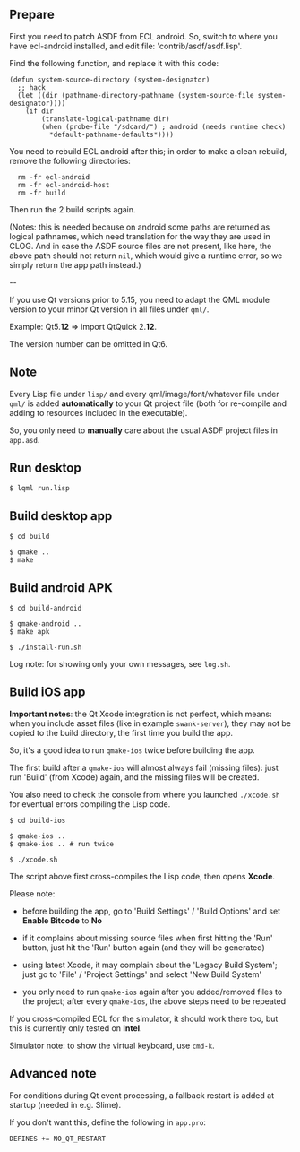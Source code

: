 
Prepare
-------

First you need to patch ASDF from ECL android. So, switch to where you have
ecl-android installed, and edit file: 'contrib/asdf/asdf.lisp'.

Find the following function, and replace it with this code:
```
(defun system-source-directory (system-designator)
  ;; hack
  (let ((dir (pathname-directory-pathname (system-source-file system-designator))))
    (if dir
        (translate-logical-pathname dir)
        (when (probe-file "/sdcard/") ; android (needs runtime check)
          *default-pathname-defaults*))))
```
You need to rebuild ECL android after this; in order to make a clean rebuild,
remove the following directories:
```
  rm -fr ecl-android
  rm -fr ecl-android-host
  rm -fr build
```
Then run the 2 build scripts again.

(Notes: this is needed because on android some paths are returned as logical
pathnames, which need translation for the way they are used in CLOG. And in
case the ASDF source files are not present, like here, the above path should
not return `nil`, which would give a runtime error, so we simply return the app
path instead.)

--

If you use Qt versions prior to 5.15, you need to adapt the QML module version
to your minor Qt version in all files under `qml/`.

Example: Qt5.**12** => import QtQuick 2.**12**.

The version number can be omitted in Qt6.


Note
----

Every Lisp file under `lisp/` and every qml/image/font/whatever file under
`qml/` is added **automatically** to your Qt project file (both for re-compile
and adding to resources included in the executable).

So, you only need to **manually** care about the usual ASDF project files in
`app.asd`.


Run desktop
-----------
```
$ lqml run.lisp
```


Build desktop app
-----------------
```
$ cd build

$ qmake ..
$ make
```


Build android APK
-----------------
```
$ cd build-android

$ qmake-android ..
$ make apk

$ ./install-run.sh
```
Log note: for showing only your own messages, see `log.sh`.



Build iOS app
-------------

**Important notes**: the Qt Xcode integration is not perfect, which means: when
you include asset files (like in example `swank-server`), they may not be
copied to the build directory, the first time you build the app.

So, it's a good idea to run `qmake-ios` twice before building the app.

The first build after a `qmake-ios` will almost always fail (missing files):
just run 'Build' (from Xcode) again, and the missing files will be created.

You also need to check the console from where you launched `./xcode.sh` for
eventual errors compiling the Lisp code.
```
$ cd build-ios

$ qmake-ios ..
$ qmake-ios .. # run twice

$ ./xcode.sh
```
The script above first cross-compiles the Lisp code, then opens **Xcode**.

Please note:

* before building the app, go to 'Build Settings' / 'Build Options' and set
  **Enable Bitcode** to **No**

* if it complains about missing source files when first hitting the 'Run'
  button, just hit the 'Run' button again (and they will be generated)

* using latest Xcode, it may complain about the 'Legacy Build System'; just go
  to 'File' / 'Project Settings' and select 'New Build System'

* you only need to run `qmake-ios` again after you added/removed files to the
  project; after every `qmake-ios`, the above steps need to be repeated

If you cross-compiled ECL for the simulator, it should work there too, but this
is currently only tested on **Intel**.

Simulator note: to show the virtual keyboard, use `cmd-k`.


Advanced note
-------------
For conditions during Qt event processing, a fallback restart is added at
startup (needed in e.g. Slime).

If you don't want this, define the following in `app.pro`:
```
DEFINES += NO_QT_RESTART
```
